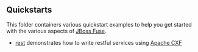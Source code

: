 ## Quickstarts

This folder containers various quickstart examples to help you get started with the various aspects of [JBoss Fuse](http://www.jboss.org/products/fuse).

* [rest](/fabric/profiles/example/quickstarts/rest.profile) demonstrates how to write restful services using [Apache CXF](http://cxf.apache.org/)
